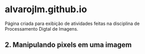 # alvarojlm.github.io
Página criada para exibição de atividades feitas na disciplina de Processamento Digtal de Imagens.

## 2. Manipulando pixels em uma imagem <h2>
